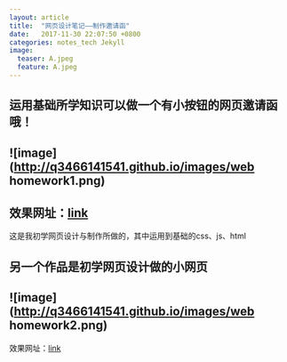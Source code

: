 ```yaml
---
layout: article
title:  "网页设计笔记——制作邀请函"
date:   2017-11-30 22:07:50 +0800
categories: notes_tech Jekyll
image:
  teaser: A.jpeg
  feature: A.jpeg
---
```

## 运用基础所学知识可以做一个有小按钮的网页邀请函哦！
![image](http://q3466141541.github.io/images/web homework1.png)
---
效果网址：[link](https://q3466141541.github.io/hapipi/ )
---
这是我初学网页设计与制作所做的，其中运用到基础的css、js、html
## 另一个作品是初学网页设计做的小网页
![image](http://q3466141541.github.io/images/web homework2.png)
---
效果网址：[link](https://q3466141541.github.io/laidonger/ )
